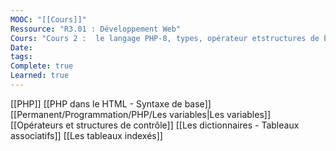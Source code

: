 ```yaml
---
MOOC: "[[Cours]]"
Ressource: "R3.01 : Développement Web"
Cours: "Cours 2 :  le langage PHP-8, types, opérateur etstructures de base"
Date: 
tags: 
Complete: true
Learned: true
---
```

[[PHP]]
[[PHP dans le HTML - Syntaxe de base]]
[[Permanent/Programmation/PHP/Les variables|Les variables]]
[[Opérateurs et structures de contrôle]]
[[Les dictionnaires - Tableaux associatifs]]
[[Les tableaux indexés]]